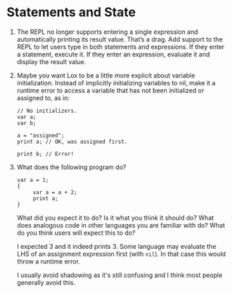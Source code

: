 # Statements and State

1. The REPL no longer supports entering a single expression and automatically
   printing its result value. That’s a drag. Add support to the REPL to let users
   type in both statements and expressions. If they enter a statement, execute it.
   If they enter an expression, evaluate it and display the result value.

2. Maybe you want Lox to be a little more explicit about variable
   initialization. Instead of implicitly initializing variables to nil, make it a
   runtime error to access a variable that has not been initialized or assigned to,
   as in:

   ```
   // No initializers.
   var a;
   var b;

   a = "assigned";
   print a; // OK, was assigned first.

   print b; // Error!
   ```

3. What does the following program do?

   ```
   var a = 1;
   {
        var a = a + 2;
        print a;
   }
   ```

   What did you expect it to do? Is it what you think it should do? What does
   analogous code in other languages you are familiar with do? What do you think
   users will expect this to do?

   I expected 3 and it indeed prints 3. Some language may evaluate the LHS of an
   assignment expression first (with `nil`). In that case this would throw a
   runtime error.

   I usually avoid shadowing as it's still confusing and I think most people
   generally avoid this.
